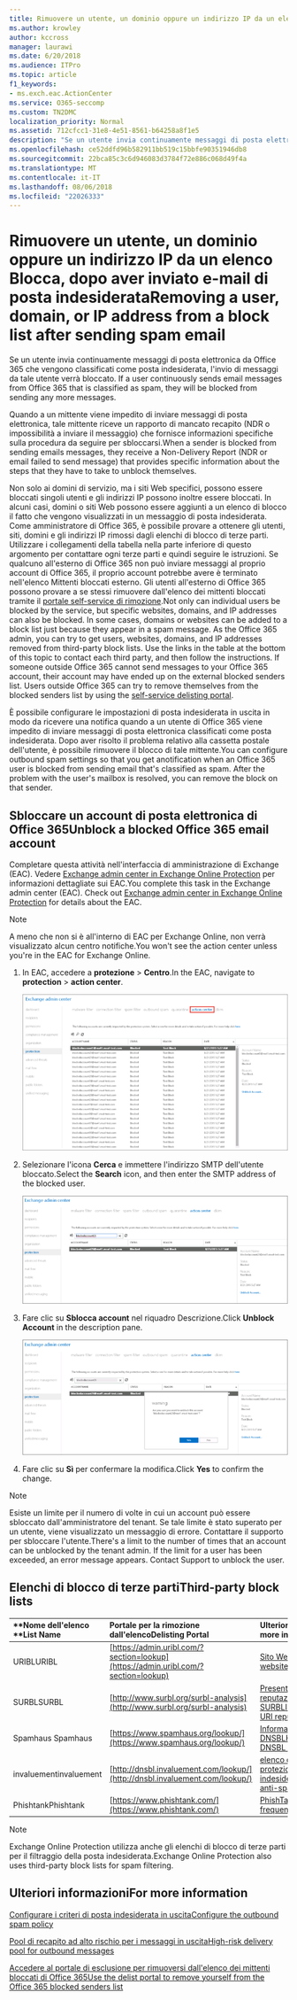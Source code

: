 ```yaml
---
title: Rimuovere un utente, un dominio oppure un indirizzo IP da un elenco Blocca, dopo aver inviato e-mail di posta indesiderata
ms.author: krowley
author: kccross
manager: laurawi
ms.date: 6/20/2018
ms.audience: ITPro
ms.topic: article
f1_keywords:
- ms.exch.eac.ActionCenter
ms.service: O365-seccomp
ms.custom: TN2DMC
localization_priority: Normal
ms.assetid: 712cfcc1-31e8-4e51-8561-b64258a8f1e5
description: "Se un utente invia continuamente messaggi di posta elettronica da Office 365 che vengono classificati come posta indesiderata, l'invio di messaggi da tale utente verrà bloccato. "
ms.openlocfilehash: ce52ddfd96b582911bb519c15bbfe90351946db8
ms.sourcegitcommit: 22bca85c3c6d946083d3784f72e886c068d49f4a
ms.translationtype: MT
ms.contentlocale: it-IT
ms.lasthandoff: 08/06/2018
ms.locfileid: "22026333"
---
```

# <a name="removing-a-user-domain-or-ip-address-from-a-block-list-after-sending-spam-email"></a><span data-ttu-id="a9917-103">Rimuovere un utente, un dominio oppure un indirizzo IP da un elenco Blocca, dopo aver inviato e-mail di posta indesiderata</span><span class="sxs-lookup"><span data-stu-id="a9917-103">Removing a user, domain, or IP address from a block list after sending spam email</span></span>

<span data-ttu-id="a9917-104">Se un utente invia continuamente messaggi di posta elettronica da Office 365 che vengono classificati come posta indesiderata, l'invio di messaggi da tale utente verrà bloccato. </span><span class="sxs-lookup"><span data-stu-id="a9917-104">If a user continuously sends email messages from Office 365 that is classified as spam, they will be blocked from sending any more messages.</span></span> 
  
<span data-ttu-id="a9917-105">
Quando a un mittente viene impedito di inviare messaggi di posta elettronica, tale mittente riceve un rapporto di mancato recapito (NDR o impossibilità a inviare il messaggio) che fornisce informazioni specifiche sulla procedura da seguire per sbloccarsi.</span><span class="sxs-lookup"><span data-stu-id="a9917-105">When a sender is blocked from sending emails messages, they receive a Non-Delivery Report (NDR or email failed to send message) that provides specific information about the steps that they have to take to unblock themselves.</span></span>
  
<span data-ttu-id="a9917-p101">Non solo ai domini di servizio, ma i siti Web specifici, possono essere bloccati singoli utenti e gli indirizzi IP possono inoltre essere bloccati. In alcuni casi, domini o siti Web possono essere aggiunti a un elenco di blocco il fatto che vengono visualizzati in un messaggio di posta indesiderata. Come amministratore di Office 365, è possibile provare a ottenere gli utenti, siti, domini e gli indirizzi IP rimossi dagli elenchi di blocco di terze parti. Utilizzare i collegamenti della tabella nella parte inferiore di questo argomento per contattare ogni terze parti e quindi seguire le istruzioni. Se qualcuno all'esterno di Office 365 non può inviare messaggi al proprio account di Office 365, il proprio account potrebbe avere è terminato nell'elenco Mittenti bloccati esterno. Gli utenti all'esterno di Office 365 possono provare a se stessi rimuovere dall'elenco dei mittenti bloccati tramite il [portale self-service di rimozione](https://technet.microsoft.com/library/mt661881%28v=exchg.150%29.aspx).</span><span class="sxs-lookup"><span data-stu-id="a9917-p101">Not only can individual users be blocked by the service, but specific websites, domains, and IP addresses can also be blocked. In some cases, domains or websites can be added to a block list just because they appear in a spam message. As the Office 365 admin, you can try to get users, websites, domains, and IP addresses removed from third-party block lists. Use the links in the table at the bottom of this topic to contact each third party, and then follow the instructions. If someone outside Office 365 cannot send messages to your Office 365 account, their account may have ended up on the external blocked senders list. Users outside Office 365 can try to remove themselves from the blocked senders list by using the [self-service delisting portal](https://technet.microsoft.com/library/mt661881%28v=exchg.150%29.aspx).</span></span>
  
<span data-ttu-id="a9917-p102">È possibile configurare le impostazioni di posta indesiderata in uscita in modo da ricevere una notifica quando a un utente di Office 365 viene impedito di inviare messaggi di posta elettronica classificati come posta indesiderata. Dopo aver risolto il problema relativo alla cassetta postale dell'utente, è possibile rimuovere il blocco di tale mittente.</span><span class="sxs-lookup"><span data-stu-id="a9917-p102">You can configure outbound spam settings so that you get anotification when an Office 365 user is blocked from sending email that's classified as spam. After the problem with the user's mailbox is resolved, you can remove the block on that sender.</span></span>
  
## <a name="unblock-a-blocked-office-365-email-account"></a><span data-ttu-id="a9917-114">Sbloccare un account di posta elettronica di Office 365</span><span class="sxs-lookup"><span data-stu-id="a9917-114">Unblock a blocked Office 365 email account</span></span>

<span data-ttu-id="a9917-p103">Completare questa attività nell'interfaccia di amministrazione di Exchange (EAC). Vedere [Exchange admin center in Exchange Online Protection](exchange-admin-center-in-exchange-online-protection-eop.md) per informazioni dettagliate sui EAC.</span><span class="sxs-lookup"><span data-stu-id="a9917-p103">You complete this task in the Exchange admin center (EAC). Check out [Exchange admin center in Exchange Online Protection](exchange-admin-center-in-exchange-online-protection-eop.md) for details about the EAC.</span></span> 
  
> [!NOTE]
> <span data-ttu-id="a9917-117">A meno che non si è all'interno di EAC per Exchange Online, non verrà visualizzato alcun centro notifiche.</span><span class="sxs-lookup"><span data-stu-id="a9917-117">You won't see the action center unless you're in the EAC for Exchange Online.</span></span> 
  
1. <span data-ttu-id="a9917-118">In EAC, accedere a **protezione** \> **Centro**.</span><span class="sxs-lookup"><span data-stu-id="a9917-118">In the EAC, navigate to **protection** \> **action center**.</span></span>
    
    ![Passare al centro notifiche nell'interfaccia di amministrazione di Exchange](media/9bbf0844-7b34-4a86-a2b7-8c7e9c8519a3.png)
  
2. <span data-ttu-id="a9917-120">Selezionare l'icona **Cerca** e immettere l'indirizzo SMTP dell'utente bloccato.</span><span class="sxs-lookup"><span data-stu-id="a9917-120">Select the **Search** icon, and then enter the SMTP address of the blocked user.</span></span> 
    
    ![Ricerca di un utente bloccato nel centro notifiche](media/f931b5a0-7115-4d95-9f6f-b403436031ba.png)
  
3. <span data-ttu-id="a9917-122">Fare clic su **Sblocca account** nel riquadro Descrizione.</span><span class="sxs-lookup"><span data-stu-id="a9917-122">Click **Unblock Account** in the description pane.</span></span> 
    
    ![Sblocco di un utente nel centro notifiche](media/c5d5b1b9-8416-45aa-9631-881e94d1d056.png)
  
4. <span data-ttu-id="a9917-124">Fare clic su **Sì** per confermare la modifica.</span><span class="sxs-lookup"><span data-stu-id="a9917-124">Click **Yes** to confirm the change.</span></span> 
    
> [!NOTE]
> <span data-ttu-id="a9917-p104">Esiste un limite per il numero di volte in cui un account può essere sbloccato dall'amministratore del tenant. Se tale limite è stato superato per un utente, viene visualizzato un messaggio di errore. Contattare il supporto per sbloccare l'utente.</span><span class="sxs-lookup"><span data-stu-id="a9917-p104">There's a limit to the number of times that an account can be unblocked by the tenant admin. If the limit for a user has been exceeded, an error message appears. Contact Support to unblock the user.</span></span> 
  
## <a name="third-party-block-lists"></a><span data-ttu-id="a9917-127">Elenchi di blocco di terze parti</span><span class="sxs-lookup"><span data-stu-id="a9917-127">Third-party block lists</span></span>

|<span data-ttu-id="a9917-128">**Nome dell'elenco **</span><span class="sxs-lookup"><span data-stu-id="a9917-128">**List Name**</span></span>|<span data-ttu-id="a9917-129">**Portale per la rimozione dall'elenco**</span><span class="sxs-lookup"><span data-stu-id="a9917-129">**Delisting Portal**</span></span>|<span data-ttu-id="a9917-130">**Ulteriori informazioni**</span><span class="sxs-lookup"><span data-stu-id="a9917-130">**For more information**</span></span>|
|:-----|:-----|:-----|
|<span data-ttu-id="a9917-131">URIBL</span><span class="sxs-lookup"><span data-stu-id="a9917-131">URIBL</span></span>  <br/> |[https://admin.uribl.com/?section=lookup](https://admin.uribl.com/?section=lookup) <br/> |[<span data-ttu-id="a9917-132">Sito Web URIBL</span><span class="sxs-lookup"><span data-stu-id="a9917-132"> URIBL website </span></span>](https://uribl.com/) <br/> |
|<span data-ttu-id="a9917-133">SURBL</span><span class="sxs-lookup"><span data-stu-id="a9917-133">SURBL</span></span>  <br/> |[http://www.surbl.org/surbl-analysis](http://www.surbl.org/surbl-analysis) <br/> |[<span data-ttu-id="a9917-134">Presentazione di dati di reputazione di URI SURBL</span><span class="sxs-lookup"><span data-stu-id="a9917-134">Introducing SURBL URI reputation data</span></span>](http://www.surbl.org/) <br/> |
|<span data-ttu-id="a9917-135">Spamhaus </span><span class="sxs-lookup"><span data-stu-id="a9917-135">Spamhaus</span></span>  <br/> |[https://www.spamhaus.org/lookup/](https://www.spamhaus.org/lookup/) <br/> |[<span data-ttu-id="a9917-136">Informazioni sui filtri di DNSBLHTTP://</span><span class="sxs-lookup"><span data-stu-id="a9917-136">Understanding DNSBL Filtering</span></span>](https://www.spamhaus.org/whitepapers/dnsbl_function/) <br/> |
|<span data-ttu-id="a9917-137">invaluement</span><span class="sxs-lookup"><span data-stu-id="a9917-137">invaluement</span></span>  <br/> |[http://dnsbl.invaluement.com/lookup/](http://dnsbl.invaluement.com/lookup/) <br/> |[<span data-ttu-id="a9917-138">elenco di anti elenco di protezione da posta indesiderata</span><span class="sxs-lookup"><span data-stu-id="a9917-138">invaluement anti-spam list</span></span>](http://dnsbl.invaluement.com/) <br/> |
|<span data-ttu-id="a9917-139">Phishtank</span><span class="sxs-lookup"><span data-stu-id="a9917-139">Phishtank</span></span>  <br/> |[https://www.phishtank.com/](https://www.phishtank.com/) <br/> |[<span data-ttu-id="a9917-140">PhishTank domande frequenti</span><span class="sxs-lookup"><span data-stu-id="a9917-140">PhishTank FAQ</span></span>](https://www.phishtank.com/faq.php) <br/> |
   
> [!NOTE]
> <span data-ttu-id="a9917-141">Exchange Online Protection utilizza anche gli elenchi di blocco di terze parti per il filtraggio della posta indesiderata.</span><span class="sxs-lookup"><span data-stu-id="a9917-141">Exchange Online Protection also uses third-party block lists for spam filtering.</span></span> 
   
## <a name="for-more-information"></a><span data-ttu-id="a9917-142">Ulteriori informazioni</span><span class="sxs-lookup"><span data-stu-id="a9917-142">For more information</span></span>

[<span data-ttu-id="a9917-143">Configurare i criteri di posta indesiderata in uscita</span><span class="sxs-lookup"><span data-stu-id="a9917-143">Configure the outbound spam policy</span></span>](configure-the-outbound-spam-policy.md)
  
[<span data-ttu-id="a9917-144">Pool di recapito ad alto rischio per i messaggi in uscita</span><span class="sxs-lookup"><span data-stu-id="a9917-144">High-risk delivery pool for outbound messages</span></span>](high-risk-delivery-pool-for-outbound-messages.md)

[<span data-ttu-id="a9917-145">Accedere al portale di esclusione per rimuoversi dall'elenco dei mittenti bloccati di Office 365</span><span class="sxs-lookup"><span data-stu-id="a9917-145">Use the delist portal to remove yourself from the Office 365 blocked senders list</span></span>](use-the-delist-portal-to-remove-yourself-from-the-office-365-blocked-senders-lis.md)
  

  

